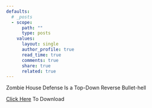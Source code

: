 ```yaml
---
defaults:
  # _posts
  - scope:
      path: ""
      type: posts
    values:
      layout: single
      author_profile: true
      read_time: true
      comments: true
      share: true
      related: true
---
```

Zombie House Defense Is a Top-Down Reverse Bullet-hell 

<a href="https://adambougher.itch.io/zombie-house-defence" target="_blank" rel="noopener noreferrer">Click Here</a> To Download